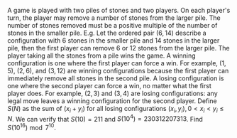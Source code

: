A game is played with two piles of stones and two players.
On each player's turn, the player may remove a number of stones from the larger pile.
The number of stones removed must be a positive multiple of the number of stones in the smaller pile.
E.g. Let the ordered pair $(6,14)$ describe a configuration with $6$ stones in the smaller pile and $14$ stones in the larger pile, then the first player can remove $6$ or $12$ stones from the larger pile.
The player taking all the stones from a pile wins the game.
A winning configuration is one where the first player can force a win. For example, $(1,5)$, $(2,6)$, and $(3,12)$ are winning configurations because the first player can immediately remove all stones in the second pile.
A losing configuration is one where the second player can force a win, no matter what the first player does. For example, $(2,3)$ and $(3,4)$ are losing configurations: any legal move leaves a winning configuration for the second player.
Define $S(N)$ as the sum of $(x_i + y_i)$ for all losing configurations $(x_i, y_i), 0 \lt x_i \lt y_i \le N$.
We can verify that $S(10) = 211$ and $S(10^4) = 230312207313$.
Find $S(10^{16}) \bmod 7^{10}$.
